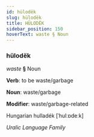 ```yaml
---
id: hülodëk
slug: hülodëk
title: HÜLODËK
sidebar_position: 150
hoverText: waste § Noun
---
```


### hülodëk

*waste* **§** Noun

**Verb**: to be waste/garbage

**Noun**: waste/garbage

**Modifier**: waste/garbage-related

Hungarian hulladék [ˈhulːɒdeːk]

*Uralic Language Family*